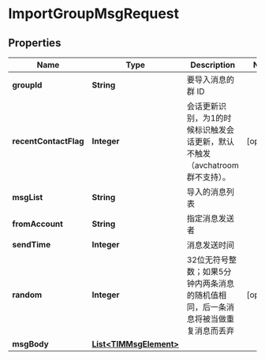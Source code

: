

# ImportGroupMsgRequest


## Properties

| Name | Type | Description | Notes |
|------------ | ------------- | ------------- | -------------|
|**groupId** | **String** | 要导入消息的群 ID |  |
|**recentContactFlag** | **Integer** | 会话更新识别，为1的时候标识触发会话更新，默认不触发（avchatroom 群不支持）。 |  [optional] |
|**msgList** | **String** | 导入的消息列表 |  |
|**fromAccount** | **String** | 指定消息发送者 |  |
|**sendTime** | **Integer** | 消息发送时间 |  |
|**random** | **Integer** | 32位无符号整数；如果5分钟内两条消息的随机值相同，后一条消息将被当做重复消息而丢弃 |  [optional] |
|**msgBody** | [**List&lt;TIMMsgElement&gt;**](TIMMsgElement.md) |  |  |



